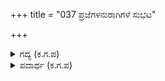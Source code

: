 +++
title = "037 ಪ್ರಜೆಗಳನುರಾಗಿಗಳೆ ಸುಭಟ"

+++

<details><summary>ಗದ್ಯ (ಕ.ಗ.ಪ) </summary>

37. ಪ್ರಜೆಗಳು ನಿನ್ನಲ್ಲಿ ಅನುರಾಗವುಳ್ಳವರಾಗಿದ್ದಾರೆಯೇ ? ನಿನ್ನ ಸೈನಿಕರಿಗೆಲ್ಲ ವೇತನ ಸಲ್ಲುತ್ತಿದೆಯೇ ? ರಾಜ್ಯದಲ್ಲಿ ಸಜ್ಜನರು ಪ್ರಿಯವಾದ ಮಾತುಗಳನ್ನಾಡಿಕೊಂಡು ಸಂತೋಷದಿಂದಿದ್ದಾರೆಯೇ ? ಅರ್ಜುನ, ಭೀಮ, ನಕುಲ ಸಹದೇವರು ಪರಸ್ಪರ ಅಣ್ಣತಮ್ಮಂದಿರಲ್ಲಿ ಭೇದವೆಣಿಸದೆ ನಡೆದುಕೊಳ್ಳುತ್ತಿದ್ದಾರೆಯೇ ? ಅಂತಃಪುರದಲ್ಲಿ ಸ್ತ್ರೀಯರ ಗಜಬಜ ನಡೆಯುತ್ತಿಲ್ಲವಷ್ಟೆ ?
</details>

<details><summary>ಪದಾರ್ಥ (ಕ.ಗ.ಪ) </summary>

ಅನುರಾಗಿಗಳು-ಪ್ರೀತಿಯುಳ್ಳವರು, ಸುಭಟ ವ್ರಜ-ವೀರರ ಸಮೂಹ, ಜೀವಿತ-ವೇತನ, ಸಂದಿಹುದೆ-ಸಂದಾಯವಾಗಿದೆಯೆ ?, ವರಸುಜನರಿಗೆ-ಸಜ್ಜನರಿಗೆ, ಮಧುರೋಕ್ತಿ-ಪ್ರಿಯವಾದ ಮಾತು, ವಿಜಯ-ಅರ್ಜುನ, ಯಮಳರು-ಅವಳಿಗಳಾದ ನಕುಲ ಸಹದೇವರು,   
ಅಗ್ರಜ-ಅಣ್ಣ, ಅನುಜ-ತಮ್ಮ, ಅಭಿನ್ನರು-ವ್ಯತ್ಯಾಸವನ್ನು ಕಾಣದವರು, ಗಜಬಜಿಕೆ-ಗದ್ದಲ
</details>
